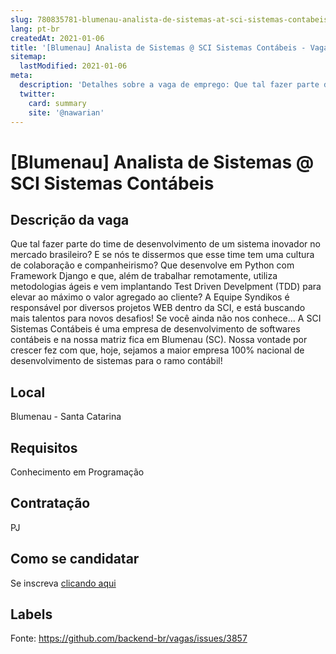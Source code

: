 ```yaml
---
slug: 780835781-blumenau-analista-de-sistemas-at-sci-sistemas-contabeis
lang: pt-br
createdAt: 2021-01-06
title: '[Blumenau] Analista de Sistemas @ SCI Sistemas Contábeis - Vaga de Emprego'
sitemap:
  lastModified: 2021-01-06
meta:
  description: 'Detalhes sobre a vaga de emprego: Que tal fazer parte do time de desenvolvimento de um sistema inovador no mercado brasileiro? E se nós te dissermos que esse time tem uma cultura de colaboração e companheirismo? Que desenvolve em Python com Framework Django e que, além de trabalhar remotamente, utiliza metodologias ágeis e vem implantando Test Driven Develpment (TDD) para elevar ao máximo o valor agregado ao cliente? A Equipe Syndikos é responsável por diversos projetos WEB dentro da SCI, e está buscando mais talentos para novos desafios! Se você ainda não nos conhece... A SCI Sistemas Contábeis é uma empresa de desenvolvimento de softwares contábeis e na nossa matriz fica em Blumenau (SC). Nossa vontade por crescer fez com que, hoje, sejamos a maior empresa 100% nacional de desenvolvimento de sistemas para o ramo contábil!'
  twitter:
    card: summary
    site: '@nawarian'
---
```


# [Blumenau] Analista de Sistemas @ SCI Sistemas Contábeis

## Descrição da vaga

Que tal fazer parte do time de desenvolvimento de um sistema inovador no mercado brasileiro?
E se nós te dissermos que esse time tem uma cultura de colaboração e companheirismo? 
Que desenvolve em Python com Framework Django e que, além de trabalhar remotamente, utiliza metodologias ágeis e vem implantando Test Driven Develpment (TDD) para elevar ao máximo o valor agregado ao cliente?
A Equipe Syndikos é responsável por diversos projetos WEB dentro da SCI, e está buscando mais talentos para novos desafios!
Se você ainda não nos conhece...
A SCI Sistemas Contábeis é uma empresa de desenvolvimento de softwares contábeis e na nossa matriz fica em Blumenau (SC). Nossa vontade por crescer fez com que, hoje, sejamos a maior empresa 100% nacional de desenvolvimento de sistemas para o ramo contábil!

## Local

Blumenau - Santa Catarina

## Requisitos

Conhecimento em Programação

## Contratação

PJ

## Como se candidatar

Se inscreva [clicando aqui](https://www.pyjobs.com.br/job/1934)

## Labels



Fonte: https://github.com/backend-br/vagas/issues/3857